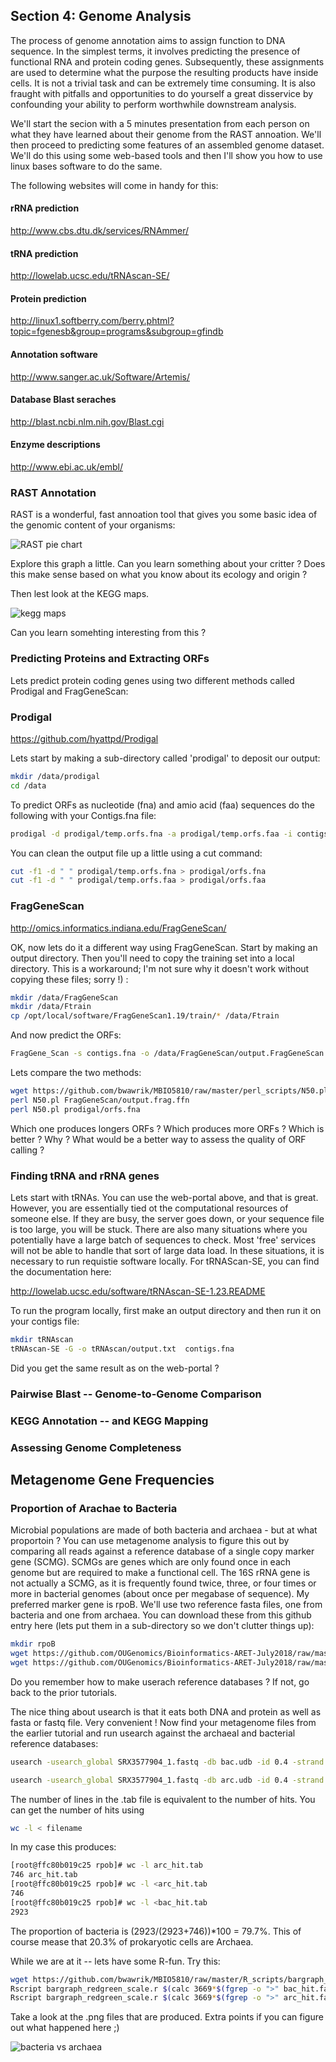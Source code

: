 ## Section 4: Genome Analysis

The process of genome annotation aims to assign function to DNA sequence.  In the simplest terms, it involves predicting the presence of functional RNA and protein coding genes.  Subsequently, these assignments are used to determine what the purpose the resulting products have inside cells.  It is not a trivial task and can be extremely time consuming.  It is also fraught with pitfalls and opportunities to do yourself a great disservice by confounding your ability to perform worthwhile downstream analysis.

We'll start the secion with a 5 minutes presentation from each person on what they have learned about their genome from the RAST annoation.  We'll then proceed to predicting some features of an assembled genome dataset.  We'll do this using some web-based tools and then I'll show you how to use linux bases software to do the same.

The following websites will come in handy for this:

#### rRNA prediction
http://www.cbs.dtu.dk/services/RNAmmer/
#### tRNA prediction
http://lowelab.ucsc.edu/tRNAscan-SE/
#### Protein prediction
http://linux1.softberry.com/berry.phtml?topic=fgenesb&group=programs&subgroup=gfindb
#### Annotation software
http://www.sanger.ac.uk/Software/Artemis/
#### Database Blast seraches
http://blast.ncbi.nlm.nih.gov/Blast.cgi
#### Enzyme descriptions
http://www.ebi.ac.uk/embl/

### RAST Annotation

RAST is a wonderful, fast annoation tool that gives you some basic idea of the genomic content of your organisms:

![RAST pie chart](https://github.com/OUGenomics/Bioinformatics-ARET-July2018/blob/master/images/RAST_pie.PNG)

Explore this graph a little.  Can you learn something about your critter ?  Does this make sense based on what you know about its ecology and origin ?

Then lest look at the KEGG maps.  

![kegg maps](https://github.com/OUGenomics/Bioinformatics-ARET-July2018/blob/master/images/kegg%20maps.PNG)

Can you learn somehting interesting from this ?

### Predicting Proteins and Extracting ORFs

Lets predict protein coding genes using two different methods called Prodigal and FragGeneScan:

### Prodigal

https://github.com/hyattpd/Prodigal

Lets start by making a sub-directory called 'prodigal' to deposit our output:

```sh 
mkdir /data/prodigal
cd /data
```

To predict ORFs as nucleotide (fna) and amio acid (faa) sequences do the following with your Contigs.fna file:

```sh 
prodigal -d prodigal/temp.orfs.fna -a prodigal/temp.orfs.faa -i contigs.fna -m -o prodigal/scores.txt -p meta -q
```
You can clean the output file up a little using a cut command:
```sh 
cut -f1 -d " " prodigal/temp.orfs.fna > prodigal/orfs.fna
cut -f1 -d " " prodigal/temp.orfs.faa > prodigal/orfs.faa
```

### FragGeneScan
http://omics.informatics.indiana.edu/FragGeneScan/

OK, now lets do it a different way using FragGeneScan.  Start by making an output directory.  Then you'll need to copy the training set into a local directory. This is a workaround; I'm not sure why it doesn't work without copying these files; sorry !) :
```sh 
mkdir /data/FragGeneScan
mkdir /data/Ftrain
cp /opt/local/software/FragGeneScan1.19/train/* /data/Ftrain
```

And now predict the ORFs:

```sh 
FragGene_Scan -s contigs.fna -o /data/FragGeneScan/output.FragGeneScan -w 1 -t complete
```

Lets compare the two methods:

```sh
wget https://github.com/bwawrik/MBIO5810/raw/master/perl_scripts/N50.pl
perl N50.pl FragGeneScan/output.frag.ffn
perl N50.pl prodigal/orfs.fna
```

Which one produces longers ORFs ? Which produces more ORFs ? Which is better ? Why ? What would be a better way to assess the quality of ORF calling ?


### Finding tRNA and rRNA genes

Lets start with tRNAs.  You can  use the web-portal above, and that is great. However, you are essentially tied ot the computational resources of someone else.  If they are busy, the server goes down, or your sequence file is too large, you will be stuck.  There are also many situations where you potentially have a large batch of sequences to check.  Most 'free' services will not be able to handle that sort of large data load.  In these situations, it is necessary to run requistie software locally. For tRNAScan-SE, you can find the documentation here:

http://lowelab.ucsc.edu/software/tRNAscan-SE-1.23.README

To run the program locally, first make an output directory and then run it on your contigs file:

```sh
mkdir tRNAscan
tRNAscan-SE -G -o tRNAscan/output.txt  contigs.fna
```

Did you get the same result as on the web-portal ?


### Pairwise Blast -- Genome-to-Genome Comparison


### KEGG Annotation -- and KEGG Mapping




### Assessing Genome Completeness


## Metagenome Gene Frequencies

### Proportion of Arachae to Bacteria

Microbial populations are made of both bacteria and archaea - but at what proportoin ? You can use metagenome analysis to figure this out by comparing all reads against a reference database of a single copy marker gene (SCMG).  SCMGs are genes which are only found once in each genome but are required to make a functional cell.  The 16S rRNA gene is not actually a SCMG, as it is frequently found twice, three, or four times or more in bacterial genomes (about once per megabase of sequence).  My preferred marker gene is rpoB.  We'll use two reference fasta files, one from bacteria and one from archaea. You can download these from this github entry here (lets put them in a sub-directory so we don't clutter things up):

```sh
mkdir rpoB
wget https://github.com/OUGenomics/Bioinformatics-ARET-July2018/raw/master/sample_seqs/arc_rpoB_AA.faa
wget https://github.com/OUGenomics/Bioinformatics-ARET-July2018/raw/master/sample_seqs/bac_rpoB_AA.faa
```

Do you remember how to make userach reference databases ? If not, go back to the prior tutorials.

The nice thing about usearch is that it eats both DNA and protein as well as fasta or fastq file. Very convenient ! Now find your metagenome files from the earlier tutorial and run usearch against the archaeal and bacterial reference databases:

```sh
usearch -usearch_global SRX3577904_1.fastq -db bac.udb -id 0.4 -strand both -mincols 20 -maxhits 1 -qsegout bac_hit.fas -blast6out bac_hit.tab

usearch -usearch_global SRX3577904_1.fastq -db arc.udb -id 0.4 -strand both -mincols 20 -maxhits 1 -qsegout arc_hit.fas -blast6out arc_hit.tab
```

The number of lines in the .tab file is equivalent to the number of hits.  You can get the number of hits using

```sh
wc -l < filename
```

In my case this produces:

```sh
[root@ffc80b019c25 rpob]# wc -l arc_hit.tab
746 arc_hit.tab
[root@ffc80b019c25 rpob]# wc -l <arc_hit.tab
746
[root@ffc80b019c25 rpob]# wc -l <bac_hit.tab
2923
```

The proportion of bacteria is (2923/(2923+746))*100 = 79.7%.  This of course mease that 20.3% of prokaryotic cells are Archaea.

While we are at it -- lets have some R-fun.  Try this:

```sh
wget https://github.com/bwawrik/MBIO5810/raw/master/R_scripts/bargraph_redgreen_scale.r
Rscript bargraph_redgreen_scale.r $(calc 3669*$(fgrep -o ">" bac_hit.fas | wc -l)/$(fgrep -o "+" SRX3577904_1.fastq | wc -l)*2) bac.png
Rscript bargraph_redgreen_scale.r $(calc 3669*$(fgrep -o ">" arc_hit.fas | wc -l)/$(fgrep -o "+" SRX3577904_1.fastq | wc -l)*2) arc.png
```
Take a look at the .png files that are produced. Extra points if you can figure out what happened here ;)

![bacteria vs archaea](https://github.com/OUGenomics/Bioinformatics-ARET-July2018/blob/master/images/BAC_ARC.png)

